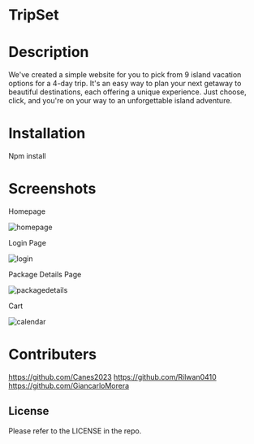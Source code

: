 # TripSet

# Description

We've created a simple website for you to pick from 9 island vacation options for a 4-day trip. It's an easy way to plan your next getaway to beautiful destinations, each offering a unique experience. Just choose, click, and you're on your way to an unforgettable island adventure.

# Installation

Npm install

# Screenshots

Homepage


![homepage](https://github.com/SteveA28/TripSetVacations/assets/145178643/28a2779e-4475-43eb-8d1d-ed6ace305dc6)



Login Page


![login](https://github.com/SteveA28/TripSetVacations/assets/145178643/35a60471-48b0-453a-b86a-f624d18a7756)



Package Details Page


![packagedetails](https://github.com/SteveA28/TripSetVacations/assets/145178643/1a81da7f-69ab-421a-8c0c-b639d0256063)



Cart


![calendar](https://github.com/SteveA28/TripSetVacations/assets/145178643/45464eae-26d2-4c56-a2e0-d589742f6f51)

# Contributers

https://github.com/Canes2023
https://github.com/Rilwan0410
https://github.com/GiancarloMorera

## License

Please refer to the LICENSE in the repo.
